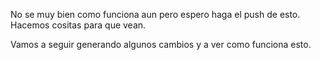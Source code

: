 No se muy bien como funciona aun pero espero haga el push de esto.
Hacemos cositas para que vean.

Vamos a seguir generando algunos cambios y a ver como funciona esto.